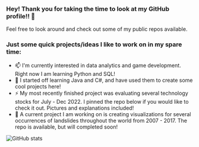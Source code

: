 ### Hey! Thank you for taking the time to look at my GitHub profile!! 👋

Feel free to look around and check out some of my public repos available.

### Just some quick projects/ideas I like to work on in my spare time:

- 📫 I'm currently interested in data analytics and game development. Right now I am learning Python and SQL!
- 🌱 I started off learning Java and C#, and have used them to create some cool projects here!
- ⚡ My most recently finished project was evaluating several technology stocks for July - Dec 2022. I pinned the repo below if you would like to check it out. Pictures and explanations included!
- 💬 A current project I am working on is creating visualizations for several occurrences of landslides throughout the world from 2007 - 2017. The repo is available, but will completed soon!

<!--
-->
![GitHub stats](https://github-readme-stats.vercel.app/api?username=KoiDeve&show_icons=true&bg_color=120,0c1d70,70cfff&title_color=fff&text_color=fff&icon_color=fff&hide=stars)

<!--
[![Top Langs](https://github-readme-stats.vercel.app/api/top-langs/?username=KoiDeve&layout=compact&bg_color=120,0c1d70,70cfff&title_color=fff&text_color=fff)](https://github.com/KoiDeve/github-readme-stats)
-->

<!--
**KoiDeve/KoiDeve** is a ✨ _special_ ✨ repository because its `README.md` (this file) appears on your GitHub profile.

Here are some ideas to get you started:

- 🔭 I’m currently working on ...
- 🌱 I’m currently learning ...
- 👯 I’m looking to collaborate on ...
- 🤔 I’m looking for help with ...
- 💬 Ask me about ...
- 📫 How to reach me: ...
- 😄 Pronouns: ...
- ⚡ Fun fact: ...
-->
